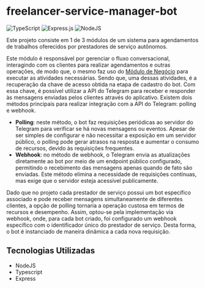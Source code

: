 # freelancer-service-manager-bot
![TypeScript](https://img.shields.io/badge/typescript-%23007ACC.svg?style=for-the-badge&logo=typescript&logoColor=white) ![Express.js](https://img.shields.io/badge/express.js-%23404d59.svg?style=for-the-badge&logo=express&logoColor=%2361DAFB) ![NodeJS](https://img.shields.io/badge/node.js-6DA55F?style=for-the-badge&logo=node.js&logoColor=white)

Este projeto consiste em 1 de 3 módulos de um sistema para agendamentos de trabalhos oferecidos por prestadores de serviço autônomos.

Este módulo é responsável por gerenciar o fluxo conversacional, interagindo
com os clientes para realizar agendamentos e outras operações, de modo que, o mesmo faz
uso do [Módulo de Negócio](https://github.com/zzdiniz/freelancer-service-manager-api) para executar as atividades necessárias. Sendo que, uma dessas
atividades, é a recuperação da chave de acesso obtida na etapa de cadastro do bot. Com essa
chave, é possível utilizar a API do Telegram para receber e responder às mensagens enviadas
pelos clientes através do aplicativo.
Existem dois métodos principais para realizar integração com a API do Telegram: polling
e webhook.
- **Polling**: neste método, o bot faz requisições periódicas ao servidor do Telegram para
verificar se há novas mensagens ou eventos. Apesar de ser simples de configurar e não
necessitar a exposição em um servidor público, o polling pode gerar atrasos na resposta
e aumentar o consumo de recursos, devido às requisições frequentes.
- **Webhook**: no método de webhook, o Telegram envia as atualizações diretamente ao bot
por meio de um endpoint público configurado, permitindo o recebimento das mensagens
apenas quando de fato são enviadas. Este método elimina a necessidade de requisições
contínuas, mas exige que o servidor esteja acessível publicamente.

Dado que no projeto cada prestador de serviço possui um bot específico associado e pode
receber mensagens simultaneamente de diferentes clientes, a opção de polling tornaria a operação custosa em termos de recursos e desempenho. Assim, optou-se pela implementação via webhook, onde, para cada bot criado, foi configurado um webhook específico com o identificador único do prestador de serviço. Desta forma, o bot é instanciado de maneira dinâmica a cada nova requisição.
## Tecnologias Utilizadas
- NodeJS
- Typescript
- Express
